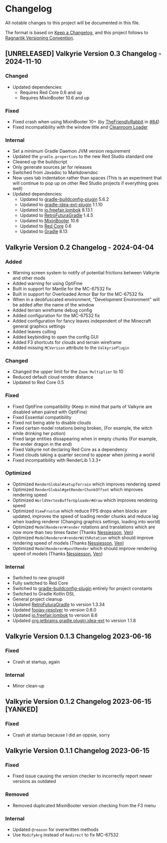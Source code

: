 # Changelog

All notable changes to this project will be documented in this file.

The format is based on [Keep a Changelog](https://keepachangelog.com/en/1.0.0/), and this project follows to [Ragnarök Versioning Convention](https://shor.cz/ragnarok_versioning_convention).

## [UNRELEASED] Valkyrie Version 0.3 Changelog - 2024-11-10

### Changed

- Updated dependencies:
	- Requires Red Core 0.6 and up
    - Requires MixinBooter 10.6 and up

### Fixed

- Fixed crash when using MixinBooter 10+ (by [TheFriendlyRabbit] in [#84])
- Fixed incompatibility with the window title and [Cleanroom Loader](https://github.com/CleanroomMC/Cleanroom)

[TheFriendlyRabbit]: https://github.com/TheFriendlyRabbit
[#84]: https://github.com/Red-Studio-Ragnarok/Valkyrie/pull/84

### Internal

- Set a minimum Gradle Daemon JVM version requirement
- Updated the `gradle.properties` to the new Red Studio standard one
- Cleaned up the buildscript
- Only generate sources jar for releases
- Switched from Javadoc to Markdowndoc
- Now uses tab indentation rather than spaces (This is an experiment that will continue to pop up on other Red Studio projects if everything goes well)
- Updated dependencies:
	- Updated to [gradle-buildconfig-plugin](https://github.com/gmazzo/gradle-buildconfig-plugin) 5.6.2
	- Updated to [gradle-idea-ext-plugin](https://github.com/JetBrains/gradle-idea-ext-plugin) 1.1.10
	- Updated to [io.freefair.lombok](https://plugins.gradle.org/plugin/io.freefair.lombok) 8.13.1
	- Updated to [RetroFuturaGradle](https://github.com/GTNewHorizons/RetroFuturaGradle) 1.4.5
	- Updated to [MixinBooter](https://www.curseforge.com/minecraft/mc-mods/mixin-booter) 10.6
	- Updated to [Red Core](https://github.com/Red-Studio-Ragnarok/Red-Core) 0.6
	- Updated to [Gradle](https://gradle.org) 8.13

## Valkyrie Version 0.2 Changelog - 2024-04-04

### Added

- Warning screen system to notify of potential frictions between Valkyrie and other mods
- Added warning for using OptiFine
- Built in support for Mantle for the MC-67532 fix
- Built in support for Overloaded Armor Bar for the MC-67532 fix
- When in a deobfuscated environment, "Development Environment" will be added after the name of the window
- Added terrain wireframe debug config
- Added configuration for the MC-67532 fix
- Added configuration for fancy leaves independent of the Minecraft general graphics settings
- Added leaves culling
- Added keybinding to open the config GUI
- Added F3 shortcuts for clouds and terrain wireframe
- Added missing `MCVersion` attribute to the `ValkyriePlugin`

### Changed

- Changed the upper limit for the `Zoom Multiplier` to 10
- Reduced default cloud render distance
- Updated to Red Core 0.5

### Fixed

- Fixed OptiFine compatibility (Keep in mind that parts of Valkyrie are disabled when paired with OptiFine)
- Fixed Essential compatibility
- Fixed not being able to disable clouds
- Fixed certain model rotations being broken, (For example, the witch while drinking her potion)
- Fixed large entities dissapearing when in empty chunks (For example, the ender dragon in the end)
- Fixed Valkyrie not declaring Red Core as a dependency
- Fixed clouds taking a quarter second to appear when joining a world
- Fixed incompatibility with RenderLib 1.3.3+

### Optimized

- Optimized `RenderGlobal#setupTerrain` which improves rendering speed
- Optimized `RenderGlobal#getRenderChunkOffset` which improves rendering speed
- Optimized `WorldVertexBufferUploader#draw` which improves rendering speed
- Optimized `ViewFrustum` which reduce FPS drops when blocks are updated, improves the speed of loading render chunks and reduce lag when loading renderer (Changing graphics settings, loading into world)
- Optimized `ModelRenderer#render` rotations and translations which are now more than two times faster (Thanks [Nessiesson], [Ven])
- Optimized `ModelRenderer#renderWithRotation` which should improve rendering speed of models (Thanks [Nessiesson], [Ven])
- Optimized `ModelRenderer#postRender` which should improve rendering speed of models (Thanks [Nessiesson], [Ven])

### Internal

- Switched to new groupId
- Fully switched to Red Core
- Switched to [gradle-buildconfig-plugin](https://github.com/gmazzo/gradle-buildconfig-plugin) entirely for project constants
- Switched to Gradle Kotlin DSL
- General project cleanup
- Updated [RetroFuturaGradle](https://github.com/GTNewHorizons/RetroFuturaGradle) to version 1.3.34
- Updated [foojay-resolver](https://github.com/gradle/foojay-toolchains) to version 0.8.0
- Updated [io.freefair.lombok](https://plugins.gradle.org/plugin/io.freefair.lombok) to version 8.6
- Updated [org.jetbrains.gradle.plugin.idea-ext](https://plugins.gradle.org/plugin/org.jetbrains.gradle.plugin.idea-ext) to version 1.1.8

## Valkyrie Version 0.1.3 Changelog 2023-06-16

### Fixed

- Crash at startup, again

### Internal

- Minor clean-up

## Valkyrie Version 0.1.2 Changelog 2023-06-15 [YANKED]

### Fixed

- Crash at startup because I did an oppsie, sorry

## Valkyrie Version 0.1.1 Changelog 2023-06-15

### Fixed

- Fixed issue causing the version checker to incorrectly report newer versions as outdated

### Removed

- Removed duplicated MixinBooter version checking from the F3 menu

### Internal

- Updated `@reason` for overwritten methods
- Use `ModifyArg` instead of `Redirect` to fix MC-67532

[Nessiesson]: https://github.com/Nessiesson
[Ven]: https://github.com/basdxz
